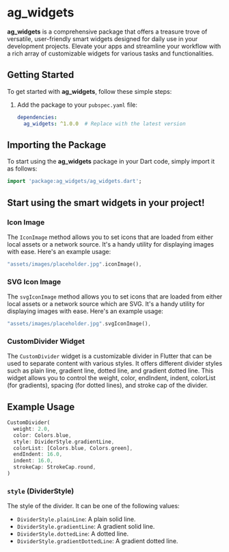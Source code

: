 # ag_widgets
**ag_widgets** is a comprehensive package that offers a treasure trove of versatile, user-friendly smart widgets designed for daily use in your development projects. Elevate your apps and streamline your workflow with a rich array of customizable widgets for various tasks and functionalities.

## Getting Started

To get started with **ag_widgets**, follow these simple steps:

1. Add the package to your `pubspec.yaml` file:

   ```yaml
   dependencies:
     ag_widgets: ^1.0.0  # Replace with the latest version
   ```

## Importing the Package

To start using the **ag_widgets** package in your Dart code, simply import it as follows:

```dart
import 'package:ag_widgets/ag_widgets.dart';
```

## Start using the smart widgets in your project!

### Icon Image
The `IconImage` method allows you to set icons that are loaded from either local assets or a network source. It's a handy utility for displaying images with ease. Here's an example usage:

```dart
"assets/images/placeholder.jpg".iconImage(),
```

### SVG Icon Image

The `svgIconImage` method allows you to set icons that are loaded from either local assets or a network source which are SVG. It's a handy utility for displaying images with ease. Here's an example usage:

```dart
"assets/images/placeholder.jpg".svgIconImage(),
```

### CustomDivider Widget

The `CustomDivider` widget is a customizable divider in Flutter that can be used to separate content with various styles. It offers different divider styles such as plain line, gradient line, dotted line, and gradient dotted line. This widget allows you to control the weight, color, endIndent, indent, colorList (for gradients), spacing (for dotted lines), and stroke cap of the divider.
## Example Usage

```dart
CustomDivider(
  weight: 2.0,
  color: Colors.blue,
  style: DividerStyle.gradientLine,
  colorList: [Colors.blue, Colors.green],
  endIndent: 16.0,
  indent: 16.0,
  strokeCap: StrokeCap.round,
)
```

### `style` (DividerStyle)

The style of the divider. It can be one of the following values:
- `DividerStyle.plainLine`: A plain solid line.
- `DividerStyle.gradientLine`: A gradient solid line.
- `DividerStyle.dottedLine`: A dotted line.
- `DividerStyle.gradientDottedLine`: A gradient dotted line.
